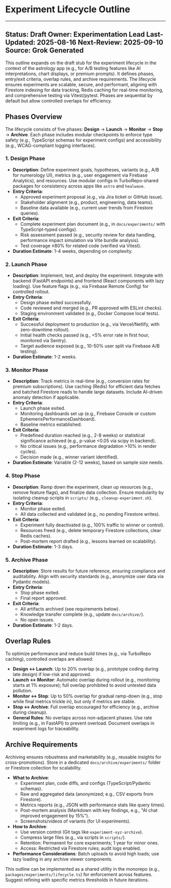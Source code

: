# Experiment Lifecycle Outline

---
Status: Draft
Owner: Experimentation Lead
Last-Updated: 2025-08-16
Next-Review: 2025-09-10
Source: Grok Generated
---

This outline expands on the draft stub for the experiment lifecycle in the context of the astrology app (e.g., for A/B testing features like AI interpretations, chart displays, or premium prompts). It defines phases, entry/exit criteria, overlap rules, and archive requirements. The lifecycle ensures experiments are scalable, secure, and performant, aligning with Firestore indexing for data tracking, Redis caching for real-time monitoring, and comprehensive testing via Vitest/pytest. Phases are sequential by default but allow controlled overlaps for efficiency.

## Phases Overview

The lifecycle consists of five phases: **Design** → **Launch** → **Monitor** → **Stop** → **Archive**. Each phase includes modular checkpoints to enforce type safety (e.g., TypeScript schemas for experiment configs) and accessibility (e.g., WCAG-compliant logging interfaces).

### 1. Design Phase

- **Description**: Define experiment goals, hypotheses, variants (e.g., A/B for numerology UI), metrics (e.g., user engagement via Firebase Analytics), and resources. Use modular configs in TurboRepo-shared packages for consistency across apps like `astro` and `healwave`.
- **Entry Criteria**:
  - Approved experiment proposal (e.g., via Jira ticket or GitHub issue).
  - Stakeholder alignment (e.g., product, engineering, data teams).
  - Baseline data available (e.g., current user trends from Firestore queries).
- **Exit Criteria**:
  - Complete experiment plan document (e.g., in `docs/experiments/` with TypeScript-typed configs).
  - Risk assessment passed (e.g., security review for data handling, performance impact simulation via Vite bundle analysis).
  - Test coverage ≥80% for related code (verified via Vitest).
- **Duration Estimate**: 1-4 weeks, depending on complexity.

### 2. Launch Phase

- **Description**: Implement, test, and deploy the experiment. Integrate with backend (FastAPI endpoints) and frontend (React components with lazy loading). Use feature flags (e.g., via Firebase Remote Config) for controlled rollout.
- **Entry Criteria**:
  - Design phase exited successfully.
  - Code reviewed and merged (e.g., PR approved with ESLint checks).
  - Staging environment validated (e.g., Docker Compose local tests).
- **Exit Criteria**:
  - Successful deployment to production (e.g., via Vercel/Netlify, with zero-downtime rollout).
  - Initial health checks passed (e.g., <5% error rate in first hour, monitored via Sentry).
  - Target audience exposed (e.g., 10-50% user split via Firebase A/B testing).
- **Duration Estimate**: 1-2 weeks.

### 3. Monitor Phase

- **Description**: Track metrics in real-time (e.g., conversion rates for premium subscriptions). Use caching (Redis) for efficient data fetches and batched Firestore reads to handle large datasets. Include AI-driven anomaly detection if applicable.
- **Entry Criteria**:
  - Launch phase exited.
  - Monitoring dashboards set up (e.g., Firebase Console or custom EphemerisPerformanceDashboard).
  - Baseline metrics established.
- **Exit Criteria**:
  - Predefined duration reached (e.g., 2-8 weeks) or statistical significance achieved (e.g., p-value <0.05 via scipy in backend).
  - No critical issues (e.g., performance degradation >10% in render cycles).
  - Decision made (e.g., winner variant identified).
- **Duration Estimate**: Variable (2-12 weeks), based on sample size needs.

### 4. Stop Phase

- **Description**: Ramp down the experiment, clean up resources (e.g., remove feature flags), and finalize data collection. Ensure modularity by isolating cleanup scripts in `scripts/` (e.g., `cleanup-experiment.sh`).
- **Entry Criteria**:
  - Monitor phase exited.
  - All data collected and validated (e.g., no pending Firestore writes).
- **Exit Criteria**:
  - Experiment fully deactivated (e.g., 100% traffic to winner or control).
  - Resources freed (e.g., delete temporary Firestore collections, clear Redis caches).
  - Post-mortem report drafted (e.g., lessons learned on scalability).
- **Duration Estimate**: 1-3 days.

### 5. Archive Phase

- **Description**: Store results for future reference, ensuring compliance and auditability. Align with security standards (e.g., anonymize user data via Pydantic models).
- **Entry Criteria**:
  - Stop phase exited.
  - Final report approved.
- **Exit Criteria**:
  - All artifacts archived (see requirements below).
  - Knowledge transfer complete (e.g., update `docs/archive/`).
  - No open issues.
- **Duration Estimate**: 1-2 days.

## Overlap Rules

To optimize performance and reduce build times (e.g., via TurboRepo caching), controlled overlaps are allowed:

- **Design ↔ Launch**: Up to 20% overlap (e.g., prototype coding during late design) if low-risk and approved.
- **Launch ↔ Monitor**: Automatic overlap during rollout (e.g., monitoring starts at 1% exposure); full overlap prohibited to avoid untested data pollution.
- **Monitor ↔ Stop**: Up to 50% overlap for gradual ramp-down (e.g., stop while final metrics trickle in), but only if metrics are stable.
- **Stop ↔ Archive**: Full overlap encouraged for efficiency (e.g., archive during cleanup).
- **General Rules**: No overlaps across non-adjacent phases. Use rate limiting (e.g., in FastAPI) to prevent overload. Document overlaps in experiment logs for traceability.

## Archive Requirements

Archiving ensures robustness and marketability (e.g., reusable insights for cross-promotions). Store in a dedicated `docs/archive/experiments/` folder or Firestore collection for scalability.

- **What to Archive**:
  - Experiment plan, code diffs, and configs (TypeScript/Pydantic schemas).
  - Raw and aggregated data (anonymized; e.g., CSV exports from Firestore).
  - Metrics reports (e.g., JSON with performance stats like query times).
  - Post-mortem analysis (Markdown with key findings, e.g., "AI chat improved engagement by 15%").
  - Screenshots/videos of variants (for UI experiments).
- **How to Archive**:
  - Use version control (Git tags like `experiment-xyz-archive`).
  - Compress large files (e.g., via scripts in `scripts/`).
  - Retention: Permanent for core experiments; 1 year for minor ones.
  - Access: Restricted via Firestore rules; audit logs enabled.
- **Performance Considerations**: Batch uploads to avoid high loads; use lazy loading in any archive viewer components.

This outline can be implemented as a shared utility in the monorepo (e.g., `packages/experiments/lifecycle.ts`) for enforcement across features. Suggest refining with specific metrics thresholds in future iterations.
